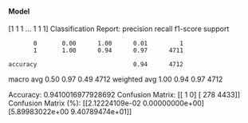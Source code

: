 #### Model
[1 1 1 ... 1 1 1]
Classification Report:
              precision    recall  f1-score   support

           0       0.00      1.00      0.01         1
           1       1.00      0.94      0.97      4711

    accuracy                           0.94      4712
   macro avg       0.50      0.97      0.49      4712
weighted avg       1.00      0.94      0.97      4712

Accuracy: 0.9410016977928692
Confusion Matrix:
[[   1    0]
 [ 278 4433]]
Confusion Matrix (%):
[[2.12224109e-02 0.00000000e+00]
 [5.89983022e+00 9.40789474e+01]]
